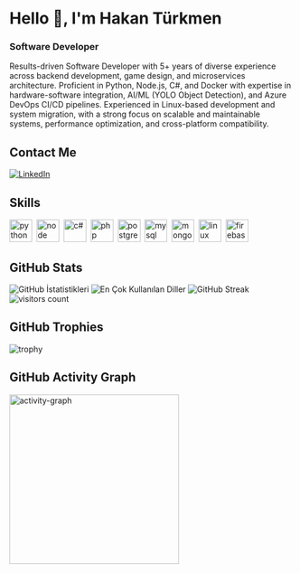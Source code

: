 # Hello 👋, I'm Hakan Türkmen
### Software Developer

Results-driven Software Developer with 5+ years of diverse experience across backend development, game design, and
microservices architecture. Proficient in Python, Node.js, C#, and Docker with expertise in hardware-software integration,
AI/ML (YOLO Object Detection), and Azure DevOps CI/CD pipelines. Experienced in Linux-based development and
system migration, with a strong focus on scalable and maintainable systems, performance optimization, and cross-platform
compatibility.

## Contact Me
<p><a href="www.linkedin.com/in/hakan-turkmen" target="_blank"><img src="https://img.shields.io/badge/LinkedIn-%230077B5.svg?&style=flat-square&logo=linkedin&logoColor=white" alt="LinkedIn"></a> </p>

## Skills

<p align="left">
<img src="https://cdn.jsdelivr.net/gh/devicons/devicon/icons/python/python-original.svg" alt="python" width="40" height="40"/>&nbsp;
<img src="https://cdn.jsdelivr.net/gh/devicons/devicon/icons/nodejs/nodejs-original.svg" alt="node" width="40" height="40"/>&nbsp;
<img src="https://cdn.jsdelivr.net/gh/devicons/devicon/icons/github/github-original.svg" alt="c#" width="40" height="40"/>&nbsp;
<img src="https://cdn.jsdelivr.net/gh/devicons/devicon/icons/php/php-original.svg" alt="php" width="40" height="40"/>&nbsp;
<img src="https://cdn.jsdelivr.net/gh/devicons/devicon/icons/postgresql/postgresql-original.svg" alt="postgresql" width="40" height="40"/>&nbsp;
<img src="https://cdn.jsdelivr.net/gh/devicons/devicon/icons/mysql/mysql-original.svg" alt="mysql" width="40" height="40"/>&nbsp;
<img src="https://cdn.jsdelivr.net/gh/devicons/devicon/icons/mongodb/mongodb-original.svg" alt="mongodb" width="40" height="40"/>&nbsp;
<img src="https://cdn.jsdelivr.net/gh/devicons/devicon/icons/linux/linux-original.svg" alt="linux" width="40" height="40"/>&nbsp;
<img src="https://cdn.jsdelivr.net/gh/devicons/devicon/icons/firebase/firebase-plain.svg" alt="firebase" width="40" height="40"/>&nbsp;
</p>

## GitHub Stats

<img src="https://github-readme-stats.vercel.app/api?username=hakantrkmn&show_icons=true&count_private=true&theme=default" alt="GitHub İstatistikleri" />

<img src="https://github-readme-stats.vercel.app/api/top-langs/?username=hakantrkmn&layout=compact&theme=default" alt="En Çok Kullanılan Diller" />

<img src="https://github-readme-streak-stats.herokuapp.com/?user=hakantrkmn&theme=default" alt="GitHub Streak" />

<img src="https://profile-counter.glitch.me/hakantrkmn/count.svg?" alt="visitors count" />

## GitHub Trophies

<img src="https://github-profile-trophy.vercel.app/?username=hakantrkmn" alt="trophy" />

## GitHub Activity Graph

<img src="https://github-readme-activity-graph.vercel.app/graph?username=hakantrkmn&radius=16&theme=react&area=true&order=5" height="300" alt="activity-graph" />


